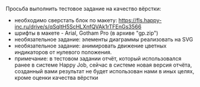 Просьба выполнить тестовое задание на качество вёрстки:
- необходимо сверстать блок по макету: https://fls.happy-inc.ru/drive/s/qSqltH5ScHLXnfQVAk1rTFEnGs3566
- шрифты в макете - Arial, Gotham Pro (в архиве "gp.zip")
- необязательное задание: элементы диаграммы реализовать на SVG
- необязательное задание: анимировать движение цветных индикаторов от нулевого положения.
- примечание: в тестовом задании отчёт, который использовался ранее в системе Happy Job, сейчас в системе новая версия отчёта, созданный вами результат не будет использован нами в иных целях, кроме оценки качества вёрстки